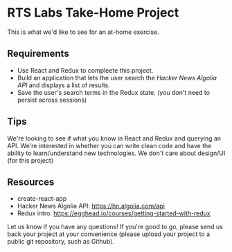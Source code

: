 # RTS Labs Take-Home Project
This is what we'd like to see for an at-home exercise.

## Requirements
- Use React and Redux to compleete this project.
- Build an application that lets the user search the *Hacker News Algolia API* and displays a list of results.
- Save the user's search terms in the Redux state. (you don't need to persist across sessions)

## Tips
We're looking to see if what you know in React and Redux and querying an API.
We're interested in whether you can write clean code and have the ability to learn/understand new technologies.
We don't care about design/UI (for this project)

## Resources
- create-react-app
- Hacker News Algolia API: https://hn.algolia.com/api
- Redux intro: https://egghead.io/courses/getting-started-with-redux

Let us know if you have any questions! If you're good to go, please send us back your project at your convenience (please upload your project to a public git repository, such as Github).
